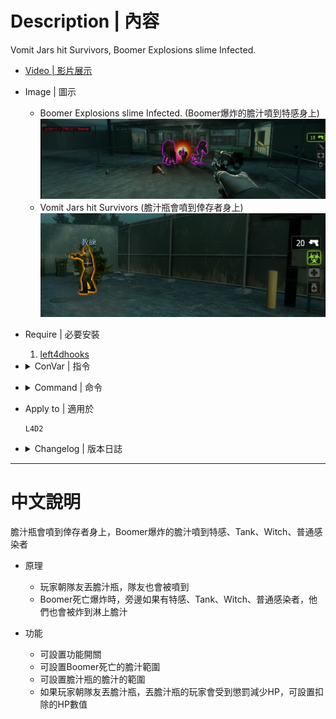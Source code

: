 # Description | 內容
Vomit Jars hit Survivors, Boomer Explosions slime Infected.

* [Video | 影片展示](https://youtu.be/jdkrz0vJoXo)

* Image | 圖示
	* Boomer Explosions slime Infected. (Boomer爆炸的膽汁噴到特感身上)
    <br/>![l4d2_biletheworld_1](image/l4d2_biletheworld_1.jpg)
	* Vomit Jars hit Survivors (膽汁瓶會噴到倖存者身上)
    <br/>![l4d2_biletheworld_2](image/l4d2_biletheworld_2.jpg)

* Require | 必要安裝
	1. [left4dhooks](https://forums.alliedmods.net/showthread.php?t=321696)

* <details><summary>ConVar | 指令</summary>

	* cfg/sourcemod/l4d2_biletheworld.cfg
		```php
        // If 1, Turn on Bile the World on Boomer Death to common infected, S.I., witch and tank.
        l4d2_bile_the_world_boomer_death "1"

        // Bile Range on Boomer Death.
        l4d2_bile_the_world_boomer_death_radius "250"

        // If 1, Turn on Bile the World on Vomit Jar to survivors themself.
        l4d2_bile_the_world_vomit_jar "1"

        // Bile Range on Vomit Jar.
        l4d2_bile_the_world_vomit_jar_radius "150"

        // How much hp reduce, if player throws Vomit Jar to survivors. (0=off)
        l4d2_bile_the_world_vomit_teammate_hp "30"
		```
</details>

* <details><summary>Command | 命令</summary>

	None
</details>

* Apply to | 適用於
    ```
    L4D2
    ```

* <details><summary>Changelog | 版本日誌</summary>

	```php
	//AtomicStryker @ 2010-2017
	//HarryPotter @ 2022
	```
	* v1.3.1 (2022-12-27)
        * [AlliedModder Post](https://forums.alliedmods.net/showpost.php?p=2771151&postcount=124)
	    * Remake code
	    * Remove gamedata
	    * If player throws Vomit Jar to teammate, reduce his hp :D

	* v1.0.7
	    * [Original Request by AtomicStryker](https://forums.alliedmods.net/showthread.php?t=132264)
</details>

- - - -
# 中文說明
膽汁瓶會噴到倖存者身上，Boomer爆炸的膽汁噴到特感、Tank、Witch、普通感染者

* 原理
	* 玩家朝隊友丟膽汁瓶，隊友也會被噴到
    * Boomer死亡爆炸時，旁邊如果有特感、Tank、Witch、普通感染者，他們也會被炸到淋上膽汁

* 功能
    * 可設置功能開關
    * 可設置Boomer死亡的膽汁範圍
    * 可設置膽汁瓶的膽汁的範圍
    * 如果玩家朝隊友丟膽汁瓶，丟膽汁瓶的玩家會受到懲罰減少HP，可設置扣除的HP數值

